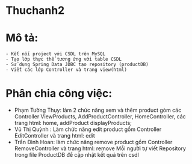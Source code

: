 # Thuchanh2
# Mô tả:
    - Kết nối project với CSDL trên MySQL
    - Tạo lớp thực thể tương ứng với table CSDL
    - Sử dụng Spring Data JDBC tạo repository (productDB)
    - Viết các lớp Controller và trang view(html)

# Phân chia công việc:
  - Phạm Tường Thụy: làm 2 chức năng xem và thêm product gòm các Controller ViewProducts, AddProductController, HomeController, các trang html: home, addProduct displayProducts;
  - Vũ Thị Quỳnh : Làm chức năng edit product gồm Controller EditController và trang html: edit
  - Trần Đình Hoan: làm chức năng remove product gồm Controller RemoveController và trang html: remove
Mỗi người tự viết Repository trong file ProductDB để cập nhật kết quả trên csdl
